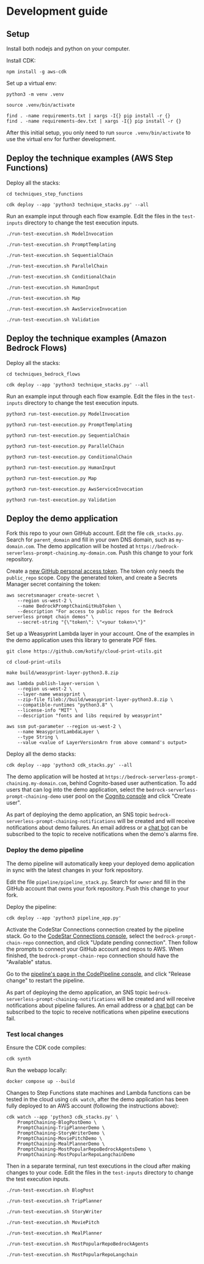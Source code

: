 # Development guide

## Setup

Install both nodejs and python on your computer.

Install CDK:
```
npm install -g aws-cdk
```

Set up a virtual env:
```
python3 -m venv .venv

source .venv/bin/activate

find . -name requirements.txt | xargs -I{} pip install -r {}
find . -name requirements-dev.txt | xargs -I{} pip install -r {}
```
After this initial setup, you only need to run `source .venv/bin/activate` to use the virtual env for further development.

## Deploy the technique examples (AWS Step Functions)

Deploy all the stacks:
```
cd techniques_step_functions

cdk deploy --app 'python3 technique_stacks.py' --all
```

Run an example input through each flow example. Edit the files in the `test-inputs` directory to change the test execution inputs.
```
./run-test-execution.sh ModelInvocation

./run-test-execution.sh PromptTemplating

./run-test-execution.sh SequentialChain

./run-test-execution.sh ParallelChain

./run-test-execution.sh ConditionalChain

./run-test-execution.sh HumanInput

./run-test-execution.sh Map

./run-test-execution.sh AwsServiceInvocation

./run-test-execution.sh Validation
```

## Deploy the technique examples (Amazon Bedrock Flows)

Deploy all the stacks:
```
cd techniques_bedrock_flows

cdk deploy --app 'python3 technique_stacks.py' --all
```

Run an example input through each flow example. Edit the files in the `test-inputs` directory to change the test execution inputs.
```
python3 run-test-execution.py ModelInvocation

python3 run-test-execution.py PromptTemplating

python3 run-test-execution.py SequentialChain

python3 run-test-execution.py ParallelChain

python3 run-test-execution.py ConditionalChain

python3 run-test-execution.py HumanInput

python3 run-test-execution.py Map

python3 run-test-execution.py AwsServiceInvocation

python3 run-test-execution.py Validation
```

## Deploy the demo application

Fork this repo to your own GitHub account.
Edit the file `cdk_stacks.py`. Search for `parent_domain` and fill in your own DNS domain, such as `my-domain.com`.
The demo application will be hosted at `https://bedrock-serverless-prompt-chaining.my-domain.com`.
Push this change to your fork repository.

Create a [new GitHub personal access token](https://github.com/settings/tokens/new).
The token only needs the `public_repo` scope.
Copy the generated token, and create a Secrets Manager secret containing the token:
```
aws secretsmanager create-secret \
    --region us-west-2 \
    --name BedrockPromptChainGitHubToken \
    --description "For access to public repos for the Bedrock serverless prompt chain demos" \
    --secret-string "{\"token\": \"<your token>\"}"
```


Set up a Weasyprint Lambda layer in your account. One of the examples in the demo application uses this library to generate PDF files.
```
git clone https://github.com/kotify/cloud-print-utils.git

cd cloud-print-utils

make build/weasyprint-layer-python3.8.zip

aws lambda publish-layer-version \
    --region us-west-2 \
    --layer-name weasyprint \
    --zip-file fileb://build/weasyprint-layer-python3.8.zip \
    --compatible-runtimes "python3.8" \
    --license-info "MIT" \
    --description "fonts and libs required by weasyprint"

aws ssm put-parameter --region us-west-2 \
    --name WeasyprintLambdaLayer \
    --type String \
    --value <value of LayerVersionArn from above command's output>
```

Deploy all the demo stacks:
```
cdk deploy --app 'python3 cdk_stacks.py' --all
```

The demo application will be hosted at `https://bedrock-serverless-prompt-chaining.my-domain.com`,
behind Cognito-based user authentication.
To add users that can log into the demo application, select the `bedrock-serverless-prompt-chaining-demo` user pool on the
[Cognito console](https://us-west-2.console.aws.amazon.com/cognito/v2/idp/user-pools?region=us-west-2)
and click "Create user".

As part of deploying the demo application, an SNS topic `bedrock-serverless-prompt-chaining-notifications`
will be created and will receive notifications about demo failures.
An email address or a [chat bot](https://docs.aws.amazon.com/chatbot/latest/adminguide/setting-up.html)
can be subscribed to the topic to receive notifications when the demo's alarms fire.

### Deploy the demo pipeline

The demo pipeline will automatically keep your deployed demo application in sync with the latest changes in your fork repository.

Edit the file `pipeline/pipeline_stack.py`.
Search for `owner` and fill in the GitHub account that owns your fork repository.
Push this change to your fork.

Deploy the pipeline:
```
cdk deploy --app 'python3 pipeline_app.py'
```

Activate the CodeStar Connections connection created by the pipeline stack.
Go to the [CodeStar Connections console](https://console.aws.amazon.com/codesuite/settings/connections?region=us-west-2),
select the `bedrock-prompt-chain-repo` connection, and click "Update pending connection".
Then follow the prompts to connect your GitHub account and repos to AWS.
When finished, the `bedrock-prompt-chain-repo` connection should have the "Available" status.

Go to the [pipeline's page in the CodePipeline console](https://us-west-2.console.aws.amazon.com/codesuite/codepipeline/pipelines/bedrock-serverless-prompt-chaining-demo/view?region=us-west-2),
and click "Release change" to restart the pipeline.

As part of deploying the demo application, an SNS topic `bedrock-serverless-prompt-chaining-notifications`
will be created and will receive notifications about pipeline failures.
An email address or a [chat bot](https://docs.aws.amazon.com/chatbot/latest/adminguide/setting-up.html)
can be subscribed to the topic to receive notifications when pipeline executions fail.

### Test local changes

Ensure the CDK code compiles:
```
cdk synth
```

Run the webapp locally:
```
docker compose up --build
```

Changes to Step Functions state machines and Lambda functions can be tested in the cloud using `cdk watch`,
after the demo application has been fully deployed to an AWS account (following the instructions above):
```
cdk watch --app 'python3 cdk_stacks.py' \
    PromptChaining-BlogPostDemo \
    PromptChaining-TripPlannerDemo \
    PromptChaining-StoryWriterDemo \
    PromptChaining-MoviePitchDemo \
    PromptChaining-MealPlannerDemo \
    PromptChaining-MostPopularRepoBedrockAgentsDemo \
    PromptChaining-MostPopularRepoLangchainDemo
```

Then in a separate terminal, run test executions in the cloud after making changes to your code.
Edit the files in the `test-inputs` directory to change the test execution inputs.
```
./run-test-execution.sh BlogPost

./run-test-execution.sh TripPlanner

./run-test-execution.sh StoryWriter

./run-test-execution.sh MoviePitch

./run-test-execution.sh MealPlanner

./run-test-execution.sh MostPopularRepoBedrockAgents

./run-test-execution.sh MostPopularRepoLangchain
```

